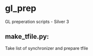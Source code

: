 # gl_prep
GL preperation scripts - Silver 3

make_tfile.py:
--------------
Take list of synchronizer and prepare tfile
